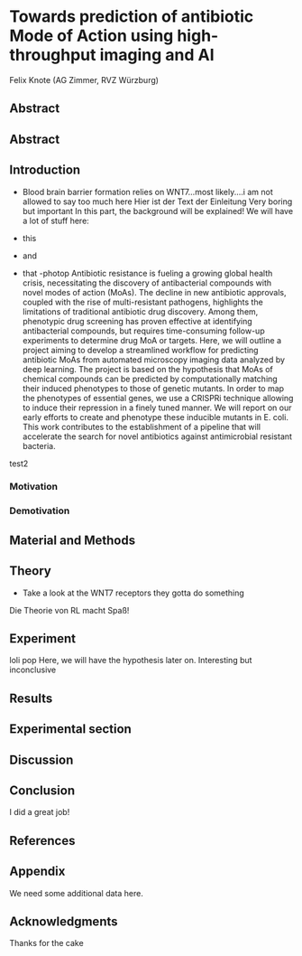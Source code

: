 # Towards prediction of antibiotic Mode of Action using high-throughput imaging and AI
Felix Knote (AG Zimmer, RVZ Würzburg)

## Abstract

## Abstract

## Introduction
- Blood brain barrier formation relies on WNT7...most likely....i am not allowed to say too much here
Hier ist der Text der Einleitung
Very boring but important
In this part, the background will be explained!
We will have a lot of stuff here:

- this
- and
- that
-photop
Antibiotic resistance is fueling a growing global health crisis, necessitating the discovery of antibacterial compounds with
novel modes of action (MoAs). The decline in new antibiotic approvals, coupled with the rise of multi-resistant pathogens,
highlights the limitations of traditional antibiotic drug discovery. Among them, phenotypic drug screening has proven effective 
at identifying antibacterial compounds, but requires time-consuming follow-up experiments to determine drug MoA or targets. 
Here, we will outline a project aiming to develop a streamlined workflow for predicting antibiotic MoAs from automated microscopy
imaging data analyzed by deep learning. The project is based on the hypothesis that MoAs of chemical compounds can be predicted 
by computationally matching their induced phenotypes to those of genetic mutants. In order to map the phenotypes of essential 
genes, we use a CRISPRi technique allowing to induce their repression in a finely tuned manner. We will report on our early 
efforts to create and phenotype these inducible mutants in E. coli. This work contributes to the establishment of a pipeline that 
will accelerate the search for novel antibiotics against antimicrobial resistant bacteria.

test2
### Motivation

### Demotivation


## Material and Methods

## Theory
- Take a look at the WNT7 receptors they gotta do something 

Die Theorie von RL macht Spaß!

## Experiment
loli pop
Here, we will have the hypothesis later on.
Interesting but inconclusive

## Results

## Experimental section

## Discussion

## Conclusion
I did a great job!

## References

## Appendix
We need some additional data here.

## Acknowledgments
Thanks for the cake
